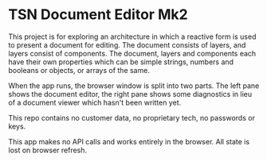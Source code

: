 # TSN Document Editor Mk2

This project is for exploring an architecture in which a reactive form is used to present a document for editing. The document
consists of layers, and layers consist of components. The document, layers and components each have their own properties which
can be simple strings, numbers and booleans or objects, or arrays of the same.

When the app runs, the browser window is split into two parts. The left pane shows the document editor, the right pane shows some diagnostics in lieu of a document viewer which hasn't been written yet.

This repo contains no customer data, no proprietary tech, no passwords or keys.

This app makes no API calls and works entirely in the browser. All state is lost on browser refresh.
